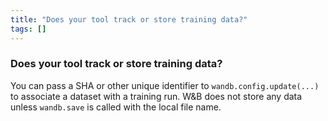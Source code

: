 ```yaml
---
title: "Does your tool track or store training data?"
tags: []
---
```


### Does your tool track or store training data?
You can pass a SHA or other unique identifier to `wandb.config.update(...)` to associate a dataset with a training run. W&B does not store any data unless `wandb.save` is called with the local file name.